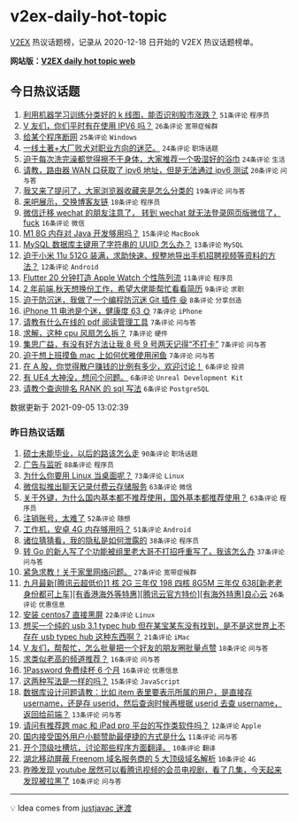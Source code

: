 # v2ex-daily-hot-topic

[V2EX](https://www.v2ex.com/) 热议话题榜，记录从 2020-12-18 日开始的 V2EX 热议话题榜单。

**网站版：[V2EX daily hot topic web](https://boojack.github.io/v2ex-daily-hot-topic-web/)**

## 今日热议话题

<!-- TODAY BEGIN -->

1. [利用机器学习训练分类好的 k 线图，能否识别股市涨跌？](https://www.v2ex.com/t/799974) `51条评论` `程序员`
1. [V 友们，你们平时有在使用 IPV6 吗？](https://www.v2ex.com/t/799942) `26条评论` `宽带症候群`
1. [给某个程序断网](https://www.v2ex.com/t/799940) `25条评论` `Windows`
1. [一线土著+大厂败犬对职业方向的迷茫。](https://www.v2ex.com/t/799945) `24条评论` `职场话题`
1. [迫于每次洗完澡都觉得擦不干身体，大家推荐一个吸湿好的浴巾](https://www.v2ex.com/t/799964) `24条评论` `生活`
1. [请教，路由器 WAN 口获取了 ipv6 地址，但是无法通过 ipv6 测试](https://www.v2ex.com/t/799927) `20条评论` `问与答`
1. [我又来了提问了，大家浏览器收藏夹是怎么分类的](https://www.v2ex.com/t/799936) `19条评论` `问与答`
1. [来吧展示，交换博客友链](https://www.v2ex.com/t/799943) `18条评论` `程序员`
1. [微信迁移 wechat 的朋友注意了， 转到 wechat 就无法登录网页版微信了， fuck](https://www.v2ex.com/t/799959) `16条评论` `微信`
1. [M1 8G 内存对 Java 开发够用吗？](https://www.v2ex.com/t/799988) `15条评论` `MacBook`
1. [MySQL 数据库主键用了字符串的 UUID 怎么办？](https://www.v2ex.com/t/799982) `13条评论` `MySQL`
1. [迫于小米 11u 512G 装满，求助快速、规整地导出手机招聘视频等资料的方法？](https://www.v2ex.com/t/799930) `12条评论` `Android`
1. [Flutter 20 分钟打造 Apple Watch 个性陈列流](https://www.v2ex.com/t/799954) `11条评论` `程序员`
1. [2 年前端,秋天想换份工作，希望大佬能帮忙看看简历](https://www.v2ex.com/t/799956) `9条评论` `求职`
1. [迫于防沉迷，我做了一个编程防沉迷 Git 插件 😆](https://www.v2ex.com/t/799960) `8条评论` `分享创造`
1. [iPhone 11 电池是个迷，健康度 63 🌞](https://www.v2ex.com/t/799975) `7条评论` `iPhone`
1. [请教有什么在线的 pdf 阅读管理工具](https://www.v2ex.com/t/799970) `7条评论` `问与答`
1. [求解，这种 cpu 风扇怎么拆？](https://www.v2ex.com/t/799948) `7条评论` `硬件`
1. [集思广益，有没有好方法让我 8 号 9 号两天记得“不打卡”](https://www.v2ex.com/t/799946) `7条评论` `问与答`
1. [迫于想上班摸鱼 mac 上如何优雅使用闲鱼](https://www.v2ex.com/t/799928) `7条评论` `问与答`
1. [在 A 股，你觉得散户赚钱的比例有多少，欢迎讨论！](https://www.v2ex.com/t/799992) `6条评论` `投资`
1. [有 UE4 大神没，想问个问题。](https://www.v2ex.com/t/799978) `6条评论` `Unreal Development Kit`
1. [请教个查询排名 RANK 的 sql 写法](https://www.v2ex.com/t/799971) `6条评论` `PostgreSQL`

数据更新于 2021-09-05 13:02:39

<!-- TODAY END -->

### 昨日热议话题

<!-- YESTERDAY BEGIN -->

1. [硕士未能毕业，以后的路该怎么走](https://www.v2ex.com/t/799819) `90条评论` `职场话题`
1. [广告与监听](https://www.v2ex.com/t/799831) `88条评论` `程序员`
1. [为什么你要用 Linux 当桌面呢？](https://www.v2ex.com/t/799886) `73条评论` `Linux`
1. [微信拟推出聊天记录付费云存储服务](https://www.v2ex.com/t/799839) `63条评论` `微信`
1. [关于外键，为什么国内基本都不推荐使用，国外基本都推荐使用？](https://www.v2ex.com/t/799876) `63条评论` `程序员`
1. [注销账号，太难了](https://www.v2ex.com/t/799827) `52条评论` `随想`
1. [工作机，安卓 4G 内存够用吗？](https://www.v2ex.com/t/799793) `51条评论` `Android`
1. [诸位猜猜看，我的隐私是如何泄露的](https://www.v2ex.com/t/799868) `38条评论` `程序员`
1. [转 Go 的新人写了个功能被组里老大哥不打招呼重写了，我该怎么办](https://www.v2ex.com/t/799838) `37条评论` `问与答`
1. [紧急求教！关于家里网络问题。](https://www.v2ex.com/t/799805) `27条评论` `宽带症候群`
1. [九月最新[腾讯云超低价]1 核 2G 三年仅 198 四核 8G5M 三年仅 638[新老老身份都可上车][有香港海外等特惠][腾讯云官方特价][有海外特惠]良心云](https://www.v2ex.com/t/799795) `26条评论` `优惠信息`
1. [安装 centos7 直接黑屏](https://www.v2ex.com/t/799812) `22条评论` `Linux`
1. [想买一个纯的 usb 3.1 typec hub 但在某宝某东没有找到，是不是这世界上不存在 usb typec hub 这种东西啊？](https://www.v2ex.com/t/799880) `21条评论` `iMac`
1. [V 友们，帮帮忙，怎么批量把一个好友的朋友圈批量点赞](https://www.v2ex.com/t/799898) `18条评论` `问与答`
1. [求类似老高的频道推荐？](https://www.v2ex.com/t/799857) `16条评论` `问与答`
1. [1Password 免费续杯 6 个月](https://www.v2ex.com/t/799854) `16条评论` `优惠信息`
1. [这两种写法是一样的吗？](https://www.v2ex.com/t/799885) `15条评论` `JavaScript`
1. [数据库设计问题请教：比如 item 表里要表示所属的用户，是直接存 username，还是存 userid，然后查询时候再根据 userid 去查 username，返回给前端？](https://www.v2ex.com/t/799818) `13条评论` `问与答`
1. [请问有推荐跨 mac 和 iPad pro 平台的写作类软件吗？](https://www.v2ex.com/t/799856) `12条评论` `Apple`
1. [国内接受国外用户小额赞助最便捷的方式是什么](https://www.v2ex.com/t/799904) `11条评论` `问与答`
1. [开个顶级吐槽坑，讨论那些程序方面翻译。](https://www.v2ex.com/t/799891) `10条评论` `翻译`
1. [湖北移动屏蔽 Freenom 域名服务商的 5 大顶级域名解析](https://www.v2ex.com/t/799816) `10条评论` `4G`
1. [昨晚发现 youtube 居然可以看腾讯视频的会员电视剧，看了几集，今天起来发现被拉黑了](https://www.v2ex.com/t/799804) `10条评论` `问与答`

<!-- YESTERDAY END -->

---

💡 Idea comes from [justjavac 迷渡](https://github.com/justjavac/)
